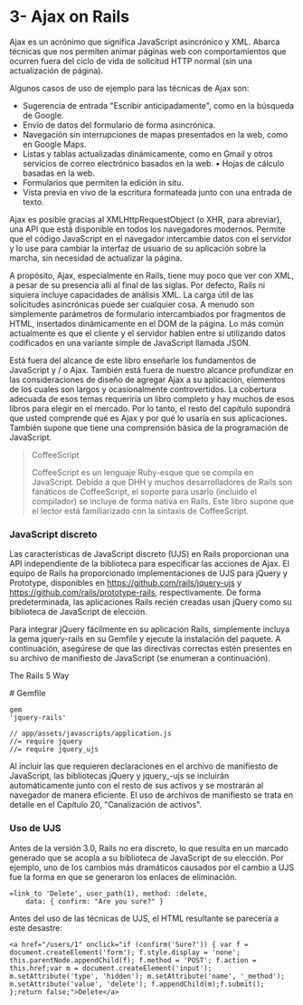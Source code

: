 # 3- Ajax on Rails

Ajax es un acrónimo que significa JavaScript asincrónico y XML. Abarca técnicas que nos permiten animar páginas web con comportamientos que ocurren fuera del ciclo de vida de solicitud HTTP normal \(sin una actualización de página\).

Algunos casos de uso de ejemplo para las técnicas de Ajax son:

* Sugerencia de entrada "Escribir anticipadamente", como en la búsqueda de Google.
* Envío de datos del formulario de forma asincrónica.
* Navegación sin interrupciones de mapas presentados en la web, como en Google Maps.
* Listas y tablas actualizadas dinámicamente, como en Gmail y otros servicios de correo electrónico basados ​​en la web. • Hojas de cálculo basadas en la web.
* Formularios que permiten la edición in situ.
* Vista previa en vivo de la escritura formateada junto con una entrada de texto.

Ajax es posible gracias al XMLHttpRequestObject \(o XHR, para abreviar\), una API que está disponible en todos los navegadores modernos. Permite que el código JavaScript en el navegador intercambie datos con el servidor y lo use para cambiar la interfaz de usuario de su aplicación sobre la marcha, sin necesidad de actualizar la página.

A propósito, Ajax, especialmente en Rails, tiene muy poco que ver con XML, a pesar de su presencia allí al final de las siglas. Por defecto, Rails ni siquiera incluye capacidades de análisis XML. La carga útil de las solicitudes asincrónicas puede ser cualquier cosa. A menudo son simplemente parámetros de formulario intercambiados por fragmentos de HTML, insertados dinámicamente en el DOM de la página. Lo más común actualmente es que el cliente y el servidor hablen entre sí utilizando datos codificados en una variante simple de JavaScript llamada JSON.

Está fuera del alcance de este libro enseñarle los fundamentos de JavaScript y / o Ajax. También está fuera de nuestro alcance profundizar en las consideraciones de diseño de agregar Ajax a su aplicación, elementos de los cuales son largos y ocasionalmente controvertidos. La cobertura adecuada de esos temas requeriría un libro completo y hay muchos de esos libros para elegir en el mercado. Por lo tanto, el resto del capítulo supondrá que usted comprende qué es Ajax y por qué lo usaría en sus aplicaciones. También supone que tiene una comprensión básica de la programación de JavaScript.

> CoffeeScript
>
> CoffeeScript es un lenguaje Ruby-esque que se compila en JavaScript. Debido a que DHH y muchos desarrolladores de Rails son fanáticos de CoffeeScript, el soporte para usarlo \(incluido el compilador\) se incluye de forma nativa en Rails. Este libro supone que el lector está familiarizado con la sintaxis de CoffeeScript.

### JavaScript discreto

Las características de JavaScript discreto \(UJS\) en Rails proporcionan una API independiente de la biblioteca para especificar las acciones de Ajax. El equipo de Rails ha proporcionado implementaciones de UJS para jQuery y Prototype, disponibles en https://github.com/rails/jquery-ujs y https://github.com/rails/prototype-rails, respectivamente. De forma predeterminada, las aplicaciones Rails recién creadas usan jQuery como su biblioteca de JavaScript de elección.

Para integrar jQuery fácilmente en su aplicación Rails, simplemente incluya la gema jquery-rails en su Gemfile y ejecute la instalación del paquete. A continuación, asegúrese de que las directivas correctas estén presentes en su archivo de manifiesto de JavaScript \(se enumeran a continuación\).

The Rails 5 Way

\# Gemfile

```
gem 
'jquery-rails'

```

```
// app/assets/javascripts/application.js
//= require jquery
//= require jquery_ujs

```

Al incluir las que requieren declaraciones en el archivo de manifiesto de JavaScript, las bibliotecas jQuery y jquery\_-ujs se incluirán automáticamente junto con el resto de sus activos y se mostrarán al navegador de manera eficiente. El uso de archivos de manifiesto se trata en detalle en el Capítulo 20, "Canalización de activos".

### Uso de UJS

Antes de la versión 3.0, Rails no era discreto, lo que resulta en un marcado generado que se acopla a su biblioteca de JavaScript de su elección. Por ejemplo, uno de los cambios más dramáticos causados por el cambio a UJS fue la forma en que se generaron los enlaces de eliminación.

```
=link_to 'Delete', user_path(1), method: :delete,
    data: { confirm: "Are you sure?" }
```

Antes del uso de las técnicas de UJS, el HTML resultante se parecería a este desastre:

```
<a href="/users/1" onclick="if (confirm('Sure?')) { var f = document.createElement('form'); f.style.display = 'none'; this.parentNode.appendChild(f); f.method = 'POST'; f.action = this.href;var m = document.createElement('input'); m.setAttribute('type', 'hidden'); m.setAttribute('name', '_method'); m.setAttribute('value', 'delete'); f.appendChild(m);f.submit(); };return false;">Delete</a>
```



